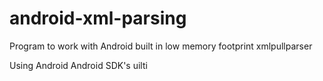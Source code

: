 android-xml-parsing
===================

Program to work with Android built in low memory footprint xmlpullparser


Using Android Android SDK's uilti 
